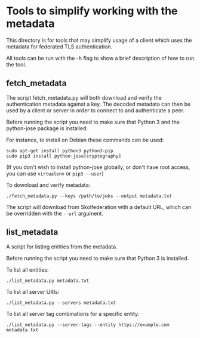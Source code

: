 # Tools to simplify working with the metadata

This directory is for tools that may simplify usage of a
client which uses the metadata for federated TLS authentication.

All tools can be run with the -h flag to show a brief description
of how to run the tool.

## fetch_metadata
The script fetch_metadata.py will both download and verify the authentication
metadata against a key. The decoded metadata can then be used by a client or
server in order to connect to and authenticate a peer.

Before running the script you need to make sure that Python 3 and the
python-jose package is installed.

For instance, to install on Debian these commands can be used:

```
sudo apt-get install python3 python3-pip
sudo pip3 install python-jose[cryptography]
```

(If you don't wish to install python-jose globally, or don't have root access,
you can use ```virtualenv``` or ```pip3 --user```)

To download and verify metadata:

```
./fetch_metadata.py --keys /path/to/jwks --output metadata.txt
```

The script will download from Skolfederation with a default URL, which can be
overridden with the `--url` argument.

## list_metadata
A script for listing entities from the metadata.

Before running the script you need to make sure that Python 3 is installed.

To list all entities:

```
./list_metadata.py metadata.txt
```

To list all server URIs:

```
./list_metadata.py --servers metadata.txt
```

To list all server tag combinations for a specific entity:

```
./list_metadata.py --server-tags --entity https://example.com metadata.txt
```
